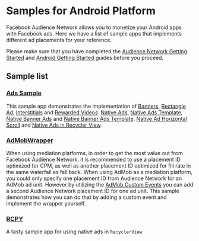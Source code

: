 Samples for Android Platform
============================

Facebook Audience Network allows you to monetize your Android apps with Facebook ads. Here we have a list of sample apps that implements different ad placements for your reference.

Please make sure that you have completed the [Audience Network Getting Started][1] and [Android Getting Started][2] guides before you proceed.

Sample list
-----------

### [Ads Sample](./AdsSample)
This sample app demonstrates the implementation of
[Banners][3], [Rectangle Ad][3], [Interstitials][4] and [Rewarded Videos][8].
[Native Ads][5], [Native Ads Template][9], [Native Banner Ads][10] and [Native Banner Ads Template][9].
[Native Ad Horizontal Scroll][7] and [Native Ads in Recycler View][7].

### [AdMobWrapper](./AdMobWrapper)
When using mediation platforms, in order to get the most value out from Facebook Audience Network, it is recommended to use a placement ID optimized for CPM, as well as another placement ID optimized for fill rate in the same waterfall as fall back. When using AdMob as a mediation platform, you could only specify one placement ID from Audience Network for an AdMob ad unit. However by utilizing the [AdMob Custom Events][6] you can add a second Audience Network placement ID for one ad unit. This sample demonstrates how you can do that by adding a custom event and implement the wrapper yourself.  

### [RCPY](./RCPY)
A tasty sample app for using native ads in `RecyclerView`


[1]: https://developers.facebook.com/docs/audience-network/getting-started
[2]: https://developers.facebook.com/docs/audience-network/android
[3]: https://developers.facebook.com/docs/audience-network/android-banners
[4]: https://developers.facebook.com/docs/audience-network/android-interstitial
[5]: https://developers.facebook.com/docs/audience-network/android-native
[6]: https://firebase.google.com/docs/admob/android/custom-events
[7]: https://developers.facebook.com/docs/audience-network/android/nativeadsmanager
[8]: https://developers.facebook.com/docs/audience-network/android/rewarded-video
[9]: https://developers.facebook.com/docs/audience-network/android/nativeadtemplate
[10]: https://developers.facebook.com/docs/audience-network/android-native-banner
